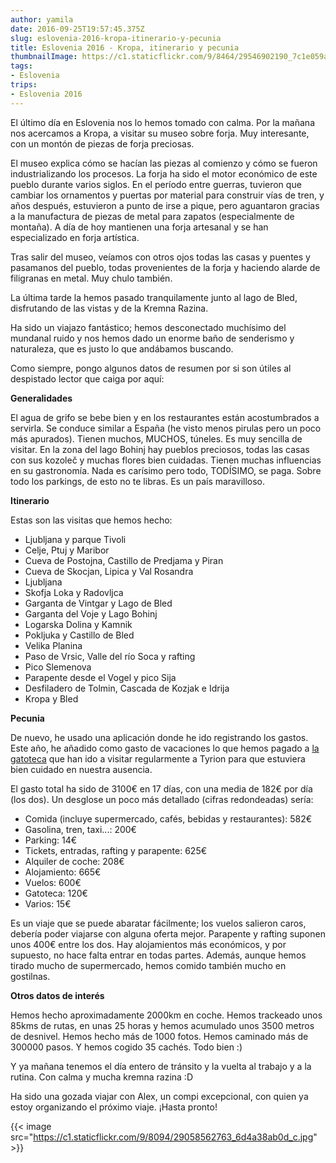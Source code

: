 ```yaml
---
author: yamila
date: 2016-09-25T19:57:45.375Z
slug: eslovenia-2016-kropa-itinerario-y-pecunia
title: Eslovenia 2016 - Kropa, itinerario y pecunia
thumbnailImage: https://c1.staticflickr.com/9/8464/29546902190_7c1e059a01_c.jpg
tags:
- Eslovenia
trips:
- Eslovenia 2016
---
```


El último día en Eslovenia nos lo hemos tomado con calma. Por la mañana nos acercamos a Kropa, a visitar su museo sobre forja. Muy interesante, con un montón de piezas de forja preciosas.

El museo explica cómo se hacían las piezas al comienzo y cómo se fueron industrializando los procesos. La forja ha sido el motor económico de este pueblo durante varios siglos. En el período entre guerras, tuvieron que cambiar los ornamentos y puertas por material para construir vías de tren, y años después, estuvieron a punto de irse a pique, pero aguantaron gracias a la manufactura de piezas de metal para zapatos (especialmente de montaña). A día de hoy mantienen una forja artesanal y se han especializado en forja artística.

Tras salir del museo, veíamos con otros ojos todas las casas y puentes y pasamanos del pueblo, todas provenientes de la forja y haciendo alarde de filigranas en metal. Muy chulo también.

La última tarde la hemos pasado tranquilamente junto al lago de Bled, disfrutando de las vistas y de la Kremna Razina.

Ha sido un viajazo fantástico; hemos desconectado muchísimo del mundanal ruido y nos hemos dado un enorme baño de senderismo y naturaleza, que es justo lo que andábamos buscando.

Como siempre, pongo algunos datos de resumen por si son útiles al despistado lector que caiga por aquí:

<strong>Generalidades</strong>

El agua de grifo se bebe bien y en los restaurantes están acostumbrados a servirla. Se conduce similar a España (he visto menos pirulas pero un poco más apurados). Tienen muchos, MUCHOS, túneles. Es muy sencilla de visitar. En la zona del lago Bohinj hay pueblos preciosos, todas las casas con sus kozoleč y muchas flores bien cuidadas. Tienen muchas influencias en su gastronomía. Nada es carísimo pero todo, TODÍSIMO, se paga. Sobre todo los parkings, de esto no te libras. Es un país maravilloso.

<strong>Itinerario</strong>

Estas son las visitas que hemos hecho:

<ul>
<li>Ljubljana y parque Tivoli</li>
<li>Celje, Ptuj y Maribor</li>
<li>Cueva de Postojna, Castillo de Predjama y Piran</li>
<li>Cueva de Skocjan, Lipica y Val Rosandra</li>
<li>Ljubljana</li>
<li>Skofja Loka y Radovljca</li>
<li>Garganta de Vintgar y Lago de Bled</li>
<li>Garganta del Voje y Lago Bohinj</li>
<li>Logarska Dolina y Kamnik</li>
<li>Pokljuka y Castillo de Bled</li>
<li>Velika Planina</li>
<li>Paso de Vrsic, Valle del río Soca y rafting</li>
<li>Pico Slemenova</li>
<li>Parapente desde el Vogel y pico Sija</li>
<li>Desfiladero de Tolmin, Cascada de Kozjak e Idrija</li>
<li>Kropa y Bled</li>
</ul>

<strong>Pecunia</strong>

De nuevo, he usado una aplicación donde he ido registrando los gastos. Este año, he añadido como gasto de vacaciones lo que hemos pagado a <a href="http://lagatoteca.es" target="_new"> la gatoteca</a> que han ido a visitar regularmente a Tyrion para que estuviera bien cuidado en nuestra ausencia.

El gasto total ha sido de 3100€ en 17 días, con una media de 182€ por día (los dos). Un desglose un poco más detallado (cifras redondeadas) sería:

- Comida (incluye supermercado, cafés, bebidas y restaurantes): 582€
- Gasolina, tren, taxi...: 200€
- Parking: 14€
- Tickets, entradas, rafting y parapente: 625€
- Alquiler de coche: 208€
- Alojamiento: 665€
- Vuelos: 600€
- Gatoteca: 120€
- Varios: 15€

Es un viaje que se puede abaratar fácilmente; los vuelos salieron caros, debería poder viajarse con alguna oferta mejor. Parapente y rafting suponen unos 400€ entre los dos. Hay alojamientos más económicos, y por supuesto, no hace falta entrar en todas partes. Además, aunque hemos tirado mucho de supermercado, hemos comido también mucho en gostilnas.

<strong>Otros datos de interés</strong>

Hemos hecho aproximadamente 2000km en coche. Hemos trackeado unos 85kms de rutas, en unas 25 horas y hemos acumulado unos 3500 metros de desnivel. Hemos hecho más de 1000 fotos. Hemos caminado más de 300000 pasos. Y hemos cogido 35 cachés. Todo bien :)

Y ya mañana tenemos el día entero de tránsito y la vuelta al trabajo y a la rutina. Con calma y mucha kremna razina :D

Ha sido una gozada viajar con Alex, un compi excepcional, con quien ya estoy organizando el próximo viaje. ¡Hasta pronto!

{{< image src="https://c1.staticflickr.com/9/8094/29058562763_6d4a38ab0d_c.jpg" >}}

